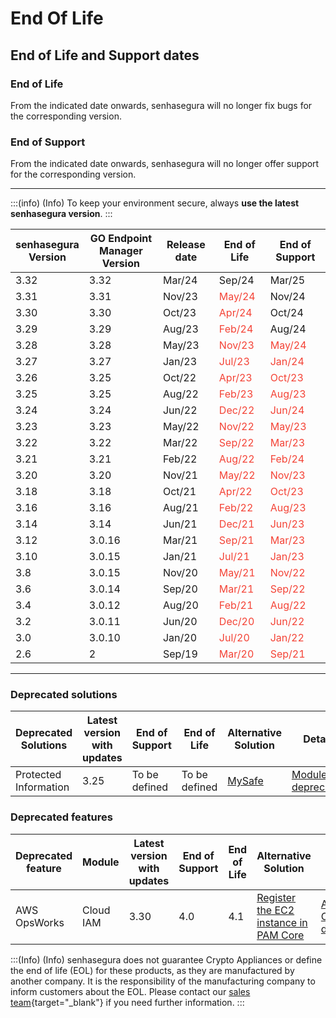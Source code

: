 # End Of Life

## End of Life and Support dates

### End of Life

From the indicated date onwards, senhasegura will no longer fix bugs for the corresponding version.

### End of Support

From the indicated date onwards, senhasegura will no longer offer support for the corresponding version.

* * *

:::(info) (Info)
To keep your environment secure, always **use the latest senhasegura version**.
:::

| senhasegura  <br>Version | GO Endpoint Manager  <br>Version | Release date | End of Life | End of Support |
| --- | --- | --- | --- | --- |
| 3.32 | 3.32 | Mar/24 | Sep/24 | Mar/25 |
| 3.31 | 3.31 | Nov/23 | <span style="color: rgb(244, 67, 54)">May/24</span>| Nov/24 |
| 3.30 | 3.30 | Oct/23 | <span style="color: rgb(244, 67, 54)">Apr/24</span>| Oct/24 |
| 3.29 | 3.29 | Aug/23 | <span style="color: rgb(244, 67, 54)">Feb/24</span> | Aug/24 |
| 3.28 | 3.28 | May/23 | <span style="color: rgb(244, 67, 54)">Nov/23</span>  | <span style="color: rgb(244, 67, 54)">May/24</span>|
| 3.27 | 3.27 | Jan/23 | <span style="color: rgb(244, 67, 54)">Jul/23</span> | <span style="color: rgb(244, 67, 54)">Jan/24</span>|
| 3.26 | 3.25 | Oct/22 | <span style="color: rgb(244, 67, 54)">Apr/23</span> | <span style="color: rgb(244, 67, 54)">Oct/23</span> |
| 3.25 | 3.25 | Aug/22 | <span style="color: rgb(244, 67, 54)">Feb/23</span> | <span style="color: rgb(244, 67, 54)">Aug/23</span> |
| 3.24 | 3.24 | Jun/22 | <span style="color: rgb(244, 67, 54)">Dec/22</span> | <span style="color: rgb(244, 67, 54)">Jun/24</span>
| 3.23 | 3.23 | May/22 | <span style="color: rgb(244, 67, 54)">Nov/22</span> | <span style="color: rgb(244, 67, 54)">May/23</span>|
| 3.22 | 3.22 | Mar/22 | <span style="color: rgb(244, 67, 54)">Sep/22</span> | <span style="color: rgb(244, 67, 54)">Mar/23</span>|
| 3.21 | 3.21 | Feb/22 | <span style="color: rgb(244, 67, 54)">Aug/22</span> | <span style="color: rgb(244, 67, 54)">Feb/24</span> |
| 3.20 | 3.20 | Nov/21 | <span style="color: rgb(244, 67, 54)">May/22</span> | <span style="color: rgb(244, 67, 54)">Nov/23</span> |
| 3.18 | 3.18 | Oct/21 | <span style="color: rgb(244, 67, 54)">Apr/22</span> | <span style="color: rgb(244, 67, 54)">Oct/23</span> |
| 3.16 | 3.16 | Aug/21 | <span style="color: rgb(244, 67, 54)">Feb/22</span> | <span style="color: rgb(244, 67, 54)">Aug/23</span> |
| 3.14 | 3.14 | Jun/21 | <span style="color: rgb(244, 67, 54)">Dec/21</span> | <span style="color: rgb(244, 67, 54)">Jun/23</span> |
| 3.12 | 3.0.16 | Mar/21 | <span style="color: rgb(244, 67, 54)">Sep/21</span> | <span style="color: rgb(244, 67, 54)">Mar/23</span> |
| 3.10 | 3.0.15 | Jan/21 | <span style="color: rgb(244, 67, 54)">Jul/21</span> | <span style="color: rgb(244, 67, 54)">Jan/23</span> |
| 3.8 | 3.0.15 | Nov/20 | <span style="color: rgb(244, 67, 54)">May/21</span> | <span style="color: rgb(244, 67, 54)">Nov/22</span> |
| 3.6 | 3.0.14 | Sep/20 | <span style="color: rgb(244, 67, 54)">Mar/21</span> | <span style="color: rgb(244, 67, 54)">Sep/22</span> |
| 3.4 | 3.0.12 | Aug/20 | <span style="color: rgb(244, 67, 54)">Feb/21</span> | <span style="color: rgb(244, 67, 54)">Aug/22</span> |
| 3.2 | 3.0.11 | Jun/20 | <span style="color: rgb(244, 67, 54)">Dec/20</span> | <span style="color: rgb(244, 67, 54)">Jun/22</span> |
| 3.0 | 3.0.10 | Jan/20 | <span style="color: rgb(244, 67, 54)">Jul/20</span> | <span style="color: rgb(244, 67, 54)">Jan/22</span> |
| 2.6 | 2 | Sep/19 | <span style="color: rgb(244, 67, 54)">Mar/20</span> | <span style="color: rgb(244, 67, 54)">Sep/21</span> |

* * *

### Deprecated solutions

| Deprecated Solutions | Latest version with updates | End of Support | End of Life | Alternative Solution | Details |
| --- | --- | --- | --- | --- | --- |
| Protected Information | 3.25 | To be defined | To be defined | [MySafe](/v3-32/docs/mysafe) | [Module deprecation](/v3-32/docs/protected-information-deprecation) |

### Deprecated features

| Deprecated feature | Module | Latest version with updates | End of Support | End of Life | Alternative Solution | Details |
| --- | --- | --- | --- | --- | --- | --- |
| AWS OpsWorks | Cloud IAM | 3.30 | 4.0 | 4.1 |[Register the EC2 instance in PAM Core ](/v3-32/docs/devices) | [AWS OpsWorks deprecated](/v3-32/docs/cloud-iam-aws-opsworks-deprecation)
:::(Info) (Info)
senhasegura does not guarantee Crypto Appliances or define the end of life (EOL) for these products, as they are manufactured by another company. It is the responsibility of the manufacturing company to inform customers about the EOL. Please contact our [sales team](https://senhasegura.com/contact-sales?utm_source=helpcenter&utm_medium=referral&utm_campaign=helpcenter_internal_page){target="_blank"} if you need further information.
:::
